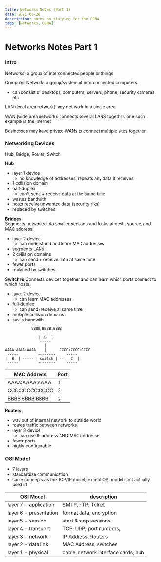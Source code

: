 ```yaml
---
title: Networks Notes (Part 1)
date: 2021-06-20
description: notes on studying for the CCNA
tags: [Networks, CCNA]
---
```


# Networks Notes Part 1

### Intro

Networks: a group of interconnected people or things

Computer Network: a group/system of interconnected computers

- can consist of desktops, computers, servers, phone, security cameras, etc

LAN (local area network): any net work in a single area

WAN (wide area network): connects several LANS together. one such example is the internet

Businesses may have private WANs to connect multiple sites together.


### Networking Devices 

Hub, Bridge, Router, Switch

**Hub**  
- layer 1 device
  - no knowledge of addresses, repeats any data it receives
- 1 collision domain
- half-duplex
  - can't send + receive data at the same time
- wastes bandwith
- hosts receive unwanted data (security riks)
- replaced by switches

**Bridges**  
Segments networks into smaller sections and looks at dest., source, and MAC address.

- layer 2 device
  - can understand and learn MAC addresses
- segments LANs
- 2 collision domains
  - can send + receive data at same time
- fewer ports
- replaced by switches

**Switches**
Connects devices together and can learn which ports connect to which hosts.

- layer 2 device
  - can learn MAC addresses
- full-duplex
  - can send+receive at same time
- multiple collision domains
- saves bandwith

```
            BBBB:BBBB:BBBB
                -----
               |  B  |
                -----
                  |
AAAA:AAAA:AAAA    |      CCCC:CCCC:CCCC
 -----         --------     -----        
|  B  | ----- | switch | --|  C  |
 -----         --------     -----

```

| MAC Address          | Port|
|----------------------|-----|
| AAAA:AAAA:AAAA       | 1   | 
| CCCC:CCCC:CCCC       | 3   | 
| BBBB:BBBB:BBBB       | 2   | 


**Routers**
  - way out of internal network to outside world
  - routes traffic between networks
  - layer 3 device
    - can use IP address AND MAC addresses
  - fewer ports
  - highly configurable


### OSI Model

- 7 layers
- standardize communication
- same concepts as the TCP/IP model, except OSI model isn't actually used irl 

| OSI Model     |  description  |
|---------------|---------------|
| layer 7 - application  |  SMTP, FTP, Telnet | 
| layer 6 - presentation | format data, encryption| 
| layer 5  - session     | start & stop sessions| 
| layer 4 - transport    | TCP, UDP, port numbers, | 
| layer 3 - network      | IP Address, Routers| 
| layer 2 - data link    | MAC Address, switches| 
| layer 1 - physical     | cable, network interface cards, hub| 